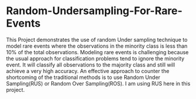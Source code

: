 # Random-Undersampling-For-Rare-Events
This Project demonstrates the use of random Under sampling technique to model rare events where the observations in the minority class is less than 10% of the total observations.
Modeling rare events is challenging because the usual approach for classification problems tend to ignore the minority event. It will classify all observations to the majority class and still will achieve a very high accuracy.
An effective approach to counter the shortcoming of the traditional methods is to use Random Under Sampling(RUS) or Random Over Sampling(ROS).
I am using RUS here in this project.
